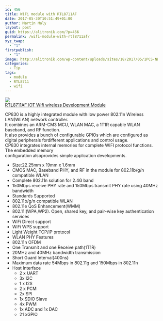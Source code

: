 ```yaml
---
id: 456
title: WiFi module with RTL8711AF
date: 2017-05-30T10:51:49+01:00
author: Martin Maly
layout: post
guid: https://alitronik.com/?p=456
permalink: /wifi-module-with-rtl8711af/
xyz_twap:
  - "1"
firstpublish:
  - "1"
image: http://alitronik.com/wp-content/uploads/sites/18/2017/05/1PCS-NEW-RTl8711AF-IOT-Wifi-wireless-Development-Module.jpg_640x640.jpg
categories:
  - Tip
tags:
  - module
  - RTL8711
  - wifi
---
```

<a href="http://s.click.aliexpress.com/e/7YrjuBM" target="_parent"><img src="//ae01.alicdn.com/kf/HTB1_tzSQFXXXXaUaXXXq6xXFXXXH/-font-b-RTl8711AF-b-font-font-b-IOT-b-font-font-b-Wifi-b-font.jpg_220x220.jpg" /><span style="display: block;">RTL8711AF IOT Wifi wireless Development Module</span></a>

CP830 is a highly integrated module with low power 802.11n Wireless LAN(WLAN) network controller.  
It combines an ARM-CM3 MCU, WLAN MAC, a 1T1R capable WLAN baseband, and RF function.  
It also provides a bunch of configurable GPIOs which are configured as digital peripherals fordifferent applications and control usage.  
CP830 integrates internal memories for complete WIFI protocol functions. The embedded memory  
configuration alsoprovides simple application developments.

  * Size:22.25mm x 19mm x 1.6mm
  * CMOS MAC, Baseband PHY, and RF in the module for 802.11b/g/n compatible WLAN
  * Complete 802.11n solution for 2.4G band
  * 150Mbps receive PHY rate and 150Mbps transmit PHY rate using 40MHz bandwidth
  * Standards Supported
  * 802.11b/g/n compatible WLAN
  * 802.11e QoS Enhancement(WMM)
  * 802.11i(WPA,WP2). Open, shared key, and pair-wise key authentication services
  * WiFi Direct support
  * WiFi WPS support
  * Light Weight TCP/IP protocol
  * WLAN PHY Features
  * 802.11n OFDM
  * One Transmit and one Receive path(1T1R)
  * 20MHz and 40MHz bandwidth transmission
  * Short Guard Interval(400ns)
  * Maximum data rate 54Mbps in 802.11g and 150Mbps in 802.11n
  * Host Interface 
      * 2 x UART
      * 3x I2C
      * 1 x I2S
      * 2 x PCM
      * 2x SPI
      * 1x SDIO Slave
      * 4x PWM
      * 1x ADC and 1x DAC
      * 21 xGPIO